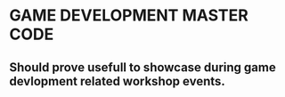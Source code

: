 # GAME DEVELOPMENT MASTER CODE

## Should prove usefull to showcase during game devlopment related workshop events. 


